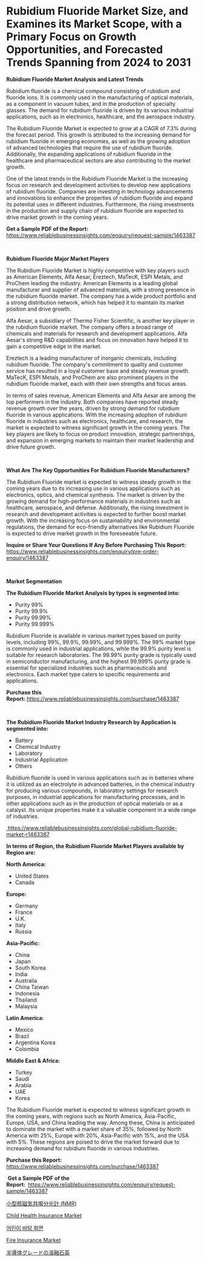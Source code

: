 <p><h1>Rubidium Fluoride Market Size, and Examines its Market Scope, with a Primary Focus on Growth Opportunities, and Forecasted Trends Spanning from 2024 to 2031</h1></p><p><strong>Rubidium Fluoride Market Analysis and Latest Trends</strong></p>
<p><p>Rubidium fluoride is a chemical compound consisting of rubidium and fluoride ions. It is commonly used in the manufacturing of optical materials, as a component in vacuum tubes, and in the production of specialty glasses. The demand for rubidium fluoride is driven by its various industrial applications, such as in electronics, healthcare, and the aerospace industry.</p><p>The Rubidium Fluoride Market is expected to grow at a CAGR of 7.3% during the forecast period. This growth is attributed to the increasing demand for rubidium fluoride in emerging economies, as well as the growing adoption of advanced technologies that require the use of rubidium fluoride. Additionally, the expanding applications of rubidium fluoride in the healthcare and pharmaceutical sectors are also contributing to the market growth.</p><p>One of the latest trends in the Rubidium Fluoride Market is the increasing focus on research and development activities to develop new applications of rubidium fluoride. Companies are investing in technology advancements and innovations to enhance the properties of rubidium fluoride and expand its potential uses in different industries. Furthermore, the rising investments in the production and supply chain of rubidium fluoride are expected to drive market growth in the coming years.</p></p>
<p><strong>Get a Sample PDF of the Report:&nbsp;</strong> <a href="https://www.reliablebusinessinsights.com/enquiry/request-sample/1463387">https://www.reliablebusinessinsights.com/enquiry/request-sample/1463387</a></p>
<p>&nbsp;</p>
<p><strong>Rubidium Fluoride Major Market Players</strong></p>
<p><p>The Rubidium Fluoride Market is highly competitive with key players such as American Elements, Alfa Aesar, Ereztech, MaTecK, ESPI Metals, and ProChem leading the industry. American Elements is a leading global manufacturer and supplier of advanced materials, with a strong presence in the rubidium fluoride market. The company has a wide product portfolio and a strong distribution network, which has helped it to maintain its market position and drive growth.</p><p>Alfa Aesar, a subsidiary of Thermo Fisher Scientific, is another key player in the rubidium fluoride market. The company offers a broad range of chemicals and materials for research and development applications. Alfa Aesar's strong R&D capabilities and focus on innovation have helped it to gain a competitive edge in the market.</p><p>Ereztech is a leading manufacturer of inorganic chemicals, including rubidium fluoride. The company's commitment to quality and customer service has resulted in a loyal customer base and steady revenue growth. MaTecK, ESPI Metals, and ProChem are also prominent players in the rubidium fluoride market, each with their own strengths and focus areas.</p><p>In terms of sales revenue, American Elements and Alfa Aesar are among the top performers in the industry. Both companies have reported steady revenue growth over the years, driven by strong demand for rubidium fluoride in various applications. With the increasing adoption of rubidium fluoride in industries such as electronics, healthcare, and research, the market is expected to witness significant growth in the coming years. The key players are likely to focus on product innovation, strategic partnerships, and expansion in emerging markets to maintain their market leadership and drive future growth.</p></p>
<p>&nbsp;</p>
<p><strong>What Are The Key Opportunities For Rubidium Fluoride Manufacturers?</strong></p>
<p><p>The Rubidium Fluoride market is expected to witness steady growth in the coming years due to its increasing use in various applications such as electronics, optics, and chemical synthesis. The market is driven by the growing demand for high-performance materials in industries such as healthcare, aerospace, and defense. Additionally, the rising investment in research and development activities is expected to further boost market growth. With the increasing focus on sustainability and environmental regulations, the demand for eco-friendly alternatives like Rubidium Fluoride is expected to drive market growth in the foreseeable future.</p></p>
<p><strong>Inquire or Share Your Questions If Any Before Purchasing This Report:</strong> <a href="https://www.reliablebusinessinsights.com/enquiry/pre-order-enquiry/1463387">https://www.reliablebusinessinsights.com/enquiry/pre-order-enquiry/1463387</a></p>
<p>&nbsp;</p>
<p><strong>Market Segmentation</strong></p>
<p><strong>The Rubidium Fluoride Market Analysis by types is segmented into:</strong></p>
<p><ul><li>Purity 99%</li><li>Purity 99.9%</li><li>Purity 99.99%</li><li>Purity 99.999%</li></ul></p>
<p><p>Rubidium Fluoride is available in various market types based on purity levels, including 99%, 99.9%, 99.99%, and 99.999%. The 99% market type is commonly used in industrial applications, while the 99.9% purity level is suitable for research laboratories. The 99.99% purity grade is typically used in semiconductor manufacturing, and the highest 99.999% purity grade is essential for specialized industries such as pharmaceuticals and electronics. Each market type caters to specific requirements and applications.</p></p>
<p><strong>Purchase this Report:&nbsp;</strong><a href="https://www.reliablebusinessinsights.com/purchase/1463387">https://www.reliablebusinessinsights.com/purchase/1463387</a></p>
<p>&nbsp;</p>
<p><strong>The Rubidium Fluoride Market Industry Research by Application is segmented into:</strong></p>
<p><ul><li>Battery</li><li>Chemical Industry</li><li>Laboratory</li><li>Industrial Application</li><li>Others</li></ul></p>
<p><p>Rubidium fluoride is used in various applications such as in batteries where it is utilized as an electrolyte in advanced batteries, in the chemical industry for producing various compounds, in laboratory settings for research purposes, in industrial applications for manufacturing processes, and in other applications such as in the production of optical materials or as a catalyst. Its unique properties make it a valuable component in a wide range of industries.</p></p>
<p><a href="https://www.reliablebusinessinsights.com/global-rubidium-fluoride-market-r1463387">&nbsp;https://www.reliablebusinessinsights.com/global-rubidium-fluoride-market-r1463387</a></p>
<p><strong>In terms of Region, the Rubidium Fluoride Market Players available by Region are:</strong></p>
<p>
    <p> <strong> North America: </strong>
        <ul>
            <li>United States</li>
            <li>Canada</li>
        </ul>
        </p> 
    <p> <strong> Europe: </strong>
        <ul>
            <li>Germany</li>
            <li>France</li>
            <li>U.K.</li>
            <li>Italy</li>
            <li>Russia</li>
        </ul>
        </p> 
    <p> <strong> Asia-Pacific: </strong>
        <ul>
            <li>China</li>
            <li>Japan</li>
            <li>South Korea</li>
            <li>India</li>
            <li>Australia</li>
            <li>China Taiwan</li>
            <li>Indonesia</li>
            <li>Thailand</li>
            <li>Malaysia</li>
        </ul>
        </p> 
    <p> <strong> Latin America: </strong>
        <ul>
            <li>Mexico</li>
            <li>Brazil</li>
            <li>Argentina Korea</li>
            <li>Colombia</li>
        </ul>
        </p> 
    <p> <strong> Middle East & Africa: </strong>
        <ul>
            <li>Turkey</li>
            <li>Saudi</li>
            <li>Arabia</li>
            <li>UAE</li>
            <li>Korea</li>
        </ul>
    </p>
    </p>
<p><p>The Rubidium Fluoride market is expected to witness significant growth in the coming years, with regions such as North America, Asia-Pacific, Europe, USA, and China leading the way. Among these, China is anticipated to dominate the market with a market share of 35%, followed by North America with 25%, Europe with 20%, Asia-Pacific with 15%, and the USA with 5%. These regions are poised to drive the market forward due to increasing demand for rubidium fluoride in various industries.</p></p>
<p><strong>Purchase this Report: </strong><a href="https://www.reliablebusinessinsights.com/purchase/1463387">https://www.reliablebusinessinsights.com/purchase/1463387</a></p>
<p>&nbsp;<strong>Get a Sample PDF of the Report:&nbsp;&nbsp;</strong><a href="https://www.reliablebusinessinsights.com/enquiry/request-sample/1463387">https://www.reliablebusinessinsights.com/enquiry/request-sample/1463387</a></p>
<p><strong></strong></p>
<p><p><a href="https://github.com/vtbvgl20191192/Market-Research-Report-List-3/blob/main/521057390237.md">小型核磁気共鳴分光計 (NMR)</a></p><p><a href="https://github.com/lsapaaep8/Market-Research-Report-List-1/blob/main/child-health-insurance-market.md">Child Health Insurance Market</a></p><p><a href="https://github.com/AlbertotDouglas44367/Market-Research-Report-List-2/blob/main/2531096129052.md">어린이 바탕 화면</a></p><p><a href="https://github.com/qrkceaah30/Market-Research-Report-List-1/blob/main/fire-insurance-market.md">Fire Insurance Market</a></p><p><a href="https://github.com/avwofrml53535/Market-Research-Report-List-3/blob/main/247785590236.md">半導体グレードの溶融石英</a></p></p>